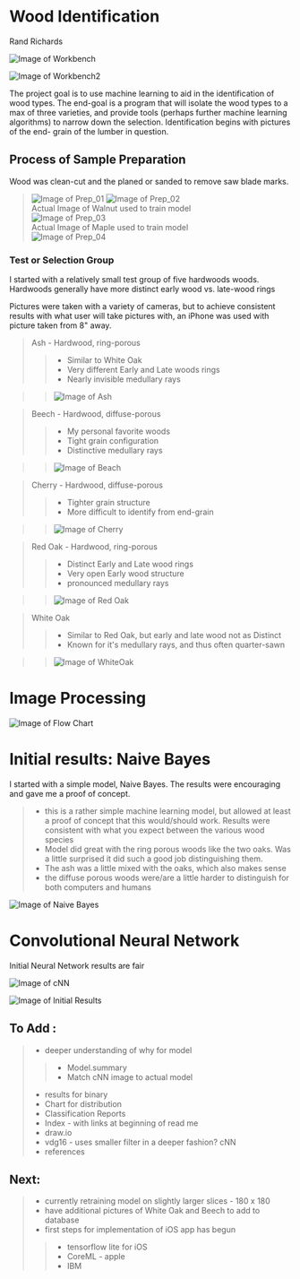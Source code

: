 # Wood Identification
Rand Richards

![Image of Workbench ](Images/Workbench_b.jpg)

![Image of Workbench2 ](Images/Workbench_s.jpg)




The project goal is to use machine learning to aid in the identification of wood types.  The end-goal is a program that will isolate the wood types to a max of three varieties, and provide tools (perhaps further machine learning algorithms) to narrow down the selection.  Identification begins with pictures of the end- grain of the lumber in question.
## Process of Sample Preparation

Wood was clean-cut and the planed or sanded to remove saw blade marks.

> ![Image of Prep_01](Images/rm1_walnut.jpg)
> ![Image of Prep_02](Images/rm2_walnut.jpg)  
Actual Image of Walnut used to train model  
> ![Image of Prep_03](Images/rm3_walnut.jpg)  
Actual Image of Maple used to train model  
> ![Image of Prep_04](Images/rm4_maple.jpg)  



### Test or Selection Group

I started with a relatively small test group of five hardwoods woods.  Hardwoods generally have more distinct early wood vs. late-wood rings

Pictures were taken with a variety of cameras, but to achieve consistent results with what user will take pictures with, an iPhone was used with picture taken from 8" away.

> Ash - Hardwood, ring-porous
>> - Similar to White Oak  
>> - Very different Early and Late woods rings
>> - Nearly invisible medullary rays  

>>  ![Image of Ash](Images/ash_v01.jpg)    


> Beech - Hardwood, diffuse-porous
>> - My personal favorite woods
>> - Tight grain configuration
>> - Distinctive medullary rays  

>>  ![Image of Beach](Images/beech_v01.jpg)


> Cherry - Hardwood, diffuse-porous  
>> - Tighter grain structure
>> - More difficult to identify from end-grain   

>>  ![Image of Cherry](Images/cherry_v01.jpg)

> Red Oak - Hardwood, ring-porous
>> - Distinct Early and Late wood rings
>> - Very open Early wood structure
>> - pronounced medullary rays  

>>  ![Image of Red Oak](Images/red_oak_v04.jpg)

> White Oak
>> - Similar to Red Oak, but early and late wood not as Distinct
>> - Known for it's medullary rays, and thus often quarter-sawn  

>>  ![Image of WhiteOak](Images/white_oak_v02.jpg)  



# Image Processing  


![Image of Flow Chart](Images/Flow.jpg)

# Initial results:   Naive Bayes

I started with a simple model, Naive Bayes. The results were encouraging and gave me a proof of concept.

>- this is a rather simple machine learning model, but allowed at least a proof of concept that this would/should work.  Results were consistent with what you expect between the various wood species  
>- Model did great with the ring porous woods like the two oaks.  Was a little surprised it did such a good job distinguishing them.
>- The ash was a little mixed with the oaks, which also makes sense
>- the diffuse porous woods were/are a little harder to distinguish for both  computers and humans

![Image of Naive Bayes](Images/NBC.png)  

# Convolutional Neural Network

 Initial Neural Network results are fair

![Image of cNN](Images/cNN.jpg)

![Image of Initial Results](Images/Predicts_Pine.png)  

## To Add :
>- deeper understanding of why for model  
>>- Model.summary  
>>- Match cNN image to actual model  
>- results for binary
>- Chart for distribution
>- Classification Reports
>- Index - with links at beginning of read me
>- draw.io
>- vdg16 - uses smaller filter in a deeper fashion? cNN  
>- references

## Next:
>- currently retraining model on slightly larger slices - 180 x 180
>- have additional pictures of White Oak and Beech to add to database
>- first steps for implementation of iOS app has begun
>>- tensorflow lite for iOS
>>- CoreML - apple
>>- IBM   

